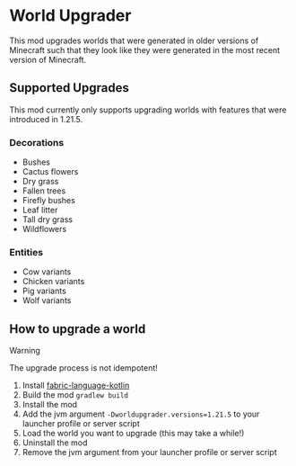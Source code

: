 # World Upgrader
This mod upgrades worlds that were generated in older versions of Minecraft such that they look like they were generated in the most recent version of Minecraft.

## Supported Upgrades
This mod currently only supports upgrading worlds with features that were introduced in 1.21.5.

### Decorations
- Bushes
- Cactus flowers
- Dry grass
- Fallen trees
- Firefly bushes
- Leaf litter
- Tall dry grass
- Wildflowers

### Entities
- Cow variants
- Chicken variants
- Pig variants
- Wolf variants

## How to upgrade a world
> [!WARNING]
> The upgrade process is not idempotent!

1. Install [fabric-language-kotlin](https://github.com/FabricMC/fabric-language-kotlin/)
2. Build the mod `gradlew build`
3. Install the mod
4. Add the jvm argument `-Dworldupgrader.versions=1.21.5` to your launcher profile or server script
5. Load the world you want to upgrade (this may take a while!)
6. Uninstall the mod
7. Remove the jvm argument from your launcher profile or server script
